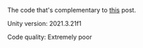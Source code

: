 The code that's complementary to [this](atrufulgium.net/2024/08/21/simd-flood-fill) post.

Unity version: 2021.3.21f1

Code quality: Extremely poor